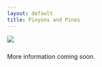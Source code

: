 ```yaml
---
layout: default
title: Pinyons and Pines
---
```


<img src="{{ site.baseurl }}/images/COMMIT logo_lo res.jpg" class="img-responsive img-rounded" img style="margin-bottom: 10px" />

<!-- <div class="row">
<div class="col-md-2 col-lg-2">
</div>
<div class="col-xs-12 col-sm-12 col-md-8 col-lg-8">
<div class="alert alert-info" role="alert">
<i class="fas fa-peace fa-lg"></i>&nbsp; This page is under construction!
</div>
</div>
<div class="col-md-2 col-lg-2"></div>
</div> -->
<br>

More information coming soon.
<!-- <div class="alert alert-info" role="alert">
<strong>We have reached capacity!  If you are interested in being on a waitlist, please contact me.</strong>
</div> -->

<br>
